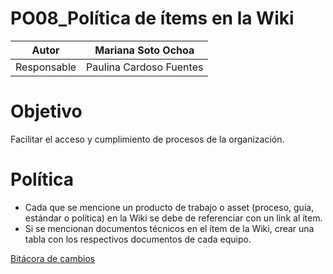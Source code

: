 # PO08_Política de ítems en la Wiki

| Autor | Mariana Soto Ochoa |
| --- | --- |
| Responsable | Paulina Cardoso Fuentes |

# Objetivo

Facilitar el acceso y cumplimiento de procesos de la organización.

# Política

- Cada que se mencione un producto de trabajo o asset (proceso, guía, estándar o política) en la Wiki se debe de referenciar con un link al ítem.
- Si se mencionan documentos técnicos en el ítem de la Wiki, crear una tabla con los respectivos documentos de cada equipo.

[Bitácora de cambios](PO08_Poli%CC%81tica%20de%20i%CC%81tems%20en%20la%20Wiki%20eb33b706159e4e9f9eb89fed1fbc6946/Bita%CC%81cora%20de%20cambios%20f7bb56331f8e48b8ad8235f283b5d476.csv)